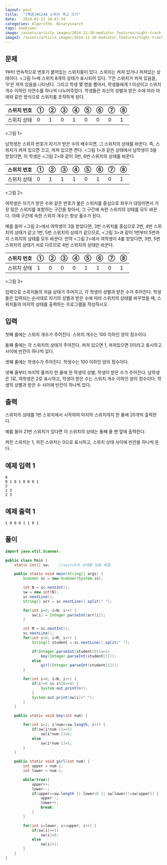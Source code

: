 ```yaml
---
layout: post
title:  "[백준]#1244 스위치 켜고 끄기"
date:   2020-02-11 18:47:34
categories: Algorithm, Binarysearch
tags: baekjoon
image: /assets/article_images/2014-11-30-mediator_features/night-track.JPG
image2: /assets/article_images/2014-11-30-mediator_features/night-track-mobile.JPG
---
```


## 문제

1부터 연속적으로 번호가 붙어있는 스위치들이 있다. 스위치는 켜져 있거나 꺼져있는 상태이다. <그림 1>에 스위치 8개의 상태가 표시되어 있다. ‘1’은 스위치가 켜져 있음을, ‘0’은 꺼져 있음을 나타낸다. 그리고 학생 몇 명을 뽑아서, 학생들에게 1 이상이고 스위치 개수 이하인 자연수를 하나씩 나누어주었다. 학생들은 자신의 성별과 받은 수에 따라 아래와 같은 방식으로 스위치를 조작하게 된다.

|스위치 번호|①|②|③|④|⑤|⑥|⑦|⑧|
|---------|-|-|-|-|-|-|-|-|
|스위치 상태|0|1|0|1|0|0|0|1|

<그림 1>

남학생은 스위치 번호가 자기가 받은 수의 배수이면, 그 스위치의 상태를 바꾼다. 즉, 스위치가 켜져 있으면 끄고, 꺼져 있으면 켠다. <그림 1>과 같은 상태에서 남학생이 3을 받았다면, 이 학생은 <그림 2>와 같이 3번, 6번 스위치의 상태를 바꾼다.

|스위치 번호|①|②|③|④|⑤|⑥|⑦|⑧|
|---------|-|-|-|-|-|-|-|-|
|스위치 상태|0|1|1|1|0|1|0|1|

<그림 2>

여학생은 자기가 받은 수와 같은 번호가 붙은 스위치를 중심으로 좌우가 대칭이면서 가장 많은 스위치를 포함하는 구간을 찾아서, 그 구간에 속한 스위치의 상태를 모두 바꾼다. 이때 구간에 속한 스위치 개수는 항상 홀수가 된다.

예를 들어 <그림 2>에서 여학생이 3을 받았다면, 3번 스위치를 중심으로 2번, 4번 스위치의 상태가 같고 1번, 5번 스위치의 상태가 같으므로, <그림 3>과 같이 1번부터 5번까지 스위치의 상태를 모두 바꾼다. 만약 <그림 2>에서 여학생이 4를 받았다면, 3번, 5번 스위치의 상태가 서로 다르므로 4번 스위치의 상태만 바꾼다.

|스위치 번호|①|②|③|④|⑤|⑥|⑦|⑧|
|---------|-|-|-|-|-|-|-|-|
|스위치 상태|1|0|0|0|1|1|0|1|

<그림 3>

입력으로 스위치들의 처음 상태가 주어지고, 각 학생의 성별과 받은 수가 주어진다. 학생들은 입력되는 순서대로 자기의 성별과 받은 수에 따라 스위치의 상태를 바꾸었을 때, 스위치들의 마지막 상태를 출력하는 프로그램을 작성하시오.

## 입력

첫째 줄에는 스위치 개수가 주어진다. 스위치 개수는 100 이하인 양의 정수이다.

둘째 줄에는 각 스위치의 상태가 주어진다. 켜져 있으면 1, 꺼져있으면 0이라고 표시하고 사이에 빈칸이 하나씩 있다.

셋째 줄에는 학생수가 주어진다. 학생수는 100 이하인 양의 정수이다.

넷째 줄부터 마지막 줄까지 한 줄에 한 학생의 성별, 학생이 받은 수가 주어진다. 남학생은 1로, 여학생은 2로 표시하고, 학생이 받은 수는 스위치 개수 이하인 양의 정수이다. 학생의 성별과 받은 수 사이에 빈칸이 하나씩 있다.

## 출력

스위치의 상태를 1번 스위치에서 시작하여 마지막 스위치까지 한 줄에 20개씩 출력한다.

예를 들어 21번 스위치가 있다면 이 스위치의 상태는 둘째 줄 맨 앞에 출력한다.

켜진 스위치는 1, 꺼진 스위치는 0으로 표시하고, 스위치 상태 사이에 빈칸을 하나씩 둔다.

## 예제 입력 1 

```
8
0 1 0 1 0 0 0 1
2
1 3
2 3
```

## 예제 출력 1 

```
1 0 0 0 1 1 0 1
```

## 풀이

```java
import java.util.Scanner;

public class Main {
    static int[] sw;    //switch의 상태를 넣을 배열

    public static void main(String[] args) {
        Scanner sc = new Scanner(System.in);

        int N = sc.nextInt();
        sw = new int[N];
        sc.nextLine();
        String[] arr = sc.nextLine().split(" ");

        for(int i=0; i<N; i++) {
            sw[i] = Integer.parseInt(arr[i]);
        }

        int M = sc.nextInt();
        sc.nextLine();
        for(int i=0; i<M; i++) {
            String[] student = sc.nextLine().split(" ");

            if(Integer.parseInt(student[0])==1)
                boy(Integer.parseInt(student[1]));
            else
                girl(Integer.parseInt(student[1]));
        }

        for(int i=0; i<N; i++) {
            if(i!=0 && i%20==0) {
                System.out.println();
            }
            System.out.print(sw[i]+" ");
        }
    }

    public static void boy(int num) {

        for(int i=1; i*num<=sw.length; i++) {
            if(sw[i*num-1]==1)
                sw[i*num-1]=0;
            else
                sw[i*num-1]=1;
        }
    }

    public static void girl(int num) {
        int upper = num-1;
        int lower = num-1;

        while(true){
            upper++;
            lower--;
            if(upper>=sw.length || lower<0 || sw[lower]!=sw[upper]) {
                upper--;
                lower++;
                break;
            }
        }

        for(int i=lower; i<=upper; i++) {
            if(sw[i]==1)
                sw[i]=0;
            else
                sw[i]=1;
        }
    }
}
```

